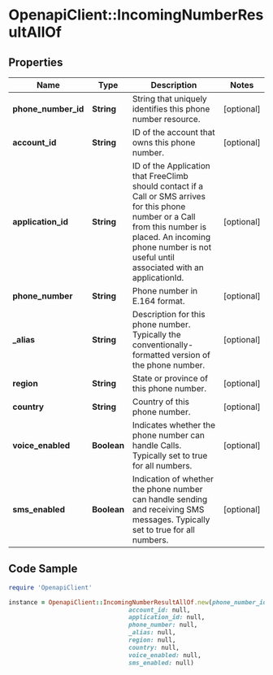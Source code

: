 # OpenapiClient::IncomingNumberResultAllOf

## Properties

Name | Type | Description | Notes
------------ | ------------- | ------------- | -------------
**phone_number_id** | **String** | String that uniquely identifies this phone number resource. | [optional] 
**account_id** | **String** | ID of the account that owns this phone number. | [optional] 
**application_id** | **String** | ID of the Application that FreeClimb should contact if a Call or SMS arrives for this phone number or a Call from this number is placed. An incoming phone number is not useful until associated with an applicationId. | [optional] 
**phone_number** | **String** | Phone number in E.164 format. | [optional] 
**_alias** | **String** | Description for this phone number. Typically the conventionally-formatted version of the phone number. | [optional] 
**region** | **String** | State or province of this phone number. | [optional] 
**country** | **String** | Country of this phone number. | [optional] 
**voice_enabled** | **Boolean** | Indicates whether the phone number can handle Calls. Typically set to true for all numbers. | [optional] 
**sms_enabled** | **Boolean** | Indication of whether the phone number can handle sending and receiving SMS messages. Typically set to true for all numbers. | [optional] 

## Code Sample

```ruby
require 'OpenapiClient'

instance = OpenapiClient::IncomingNumberResultAllOf.new(phone_number_id: null,
                                 account_id: null,
                                 application_id: null,
                                 phone_number: null,
                                 _alias: null,
                                 region: null,
                                 country: null,
                                 voice_enabled: null,
                                 sms_enabled: null)
```


